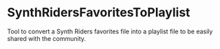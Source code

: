 # SynthRidersFavoritesToPlaylist

Tool to convert a Synth Riders favorites file into a playlist file to be easily shared with the community.